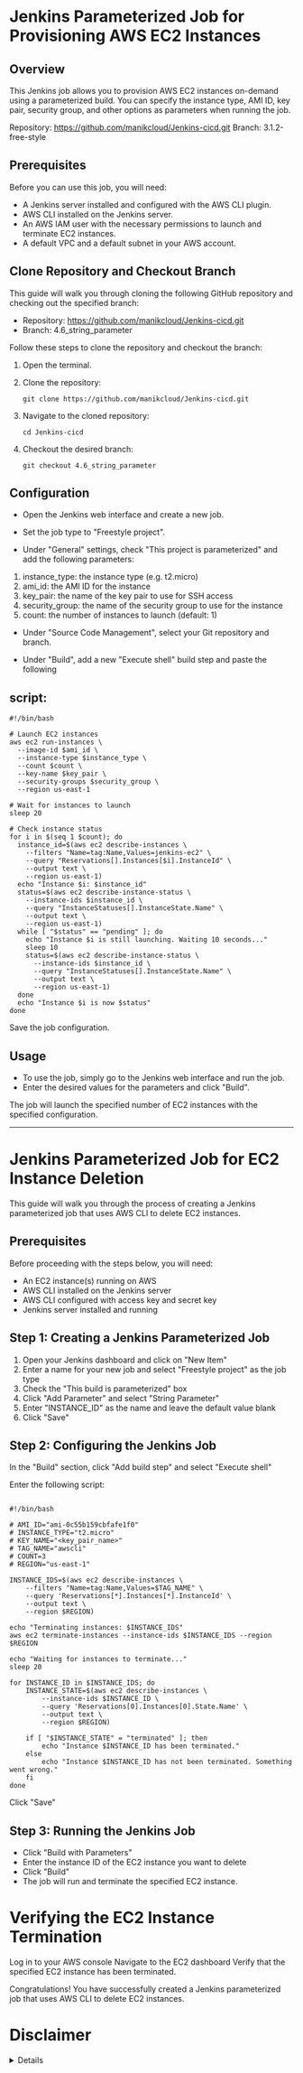 # Jenkins Parameterized Job for Provisioning AWS EC2 Instances
## Overview
This Jenkins job allows you to provision AWS EC2 instances on-demand using a parameterized build. You can specify the instance type, AMI ID, key pair, security group, and other options as parameters when running the job.

Repository: https://github.com/manikcloud/Jenkins-cicd.git
Branch: 3.1.2-free-style

## Prerequisites
Before you can use this job, you will need:

* A Jenkins server installed and configured with the AWS CLI plugin.
* AWS CLI installed on the Jenkins server.
* An AWS IAM user with the necessary permissions to launch and terminate EC2 instances.
* A default VPC and a default subnet in your AWS account.

## Clone Repository and Checkout Branch

This guide will walk you through cloning the following GitHub repository and checking out the specified branch:

- Repository: https://github.com/manikcloud/Jenkins-cicd.git
- Branch: 4.6_string_parameter

Follow these steps to clone the repository and checkout the branch:

1. Open the terminal.

2. Clone the repository:

   ```
   git clone https://github.com/manikcloud/Jenkins-cicd.git
   ```

3. Navigate to the cloned repository:

   ```
   cd Jenkins-cicd
   ```

4. Checkout the desired branch:

   ```
   git checkout 4.6_string_parameter
   ```

## Configuration
* Open the Jenkins web interface and create a new job.

* Set the job type to "Freestyle project".

* Under "General" settings, check "This project is parameterized" and add the following parameters:

1. instance_type: the instance type (e.g. t2.micro)
2. ami_id: the AMI ID for the instance
3. key_pair: the name of the key pair to use for SSH access
4. security_group: the name of the security group to use for the instance
5. count: the number of instances to launch (default: 1)
* Under "Source Code Management", select your Git repository and branch.

* Under "Build", add a new "Execute shell" build step and paste the following 

## script:


```
#!/bin/bash

# Launch EC2 instances
aws ec2 run-instances \
  --image-id $ami_id \
  --instance-type $instance_type \
  --count $count \
  --key-name $key_pair \
  --security-groups $security_group \
  --region us-east-1

# Wait for instances to launch
sleep 20

# Check instance status
for i in $(seq 1 $count); do
  instance_id=$(aws ec2 describe-instances \
    --filters "Name=tag:Name,Values=jenkins-ec2" \
    --query "Reservations[].Instances[$i].InstanceId" \
    --output text \
    --region us-east-1)
  echo "Instance $i: $instance_id"
  status=$(aws ec2 describe-instance-status \
    --instance-ids $instance_id \
    --query "InstanceStatuses[].InstanceState.Name" \
    --output text \
    --region us-east-1)
  while [ "$status" == "pending" ]; do
    echo "Instance $i is still launching. Waiting 10 seconds..."
    sleep 10
    status=$(aws ec2 describe-instance-status \
      --instance-ids $instance_id \
      --query "InstanceStatuses[].InstanceState.Name" \
      --output text \
      --region us-east-1)
  done
  echo "Instance $i is now $status"
done
```

Save the job configuration.

## Usage
* To use the job, simply go to the Jenkins web interface and run the job. 
* Enter the desired values for the parameters and click "Build". 

The job will launch the specified number of EC2 instances with the specified configuration.
_________________________________________________

# Jenkins Parameterized Job for EC2 Instance Deletion
This guide will walk you through the process of creating a Jenkins parameterized job that uses AWS CLI to delete EC2 instances.

## Prerequisites
Before proceeding with the steps below, you will need:

* An EC2 instance(s) running on AWS
* AWS CLI installed on the Jenkins server
* AWS CLI configured with access key and secret key
* Jenkins server installed and running

## Step 1: Creating a Jenkins Parameterized Job
1. Open your Jenkins dashboard and click on "New Item"
2. Enter a name for your new job and select "Freestyle project" as the job type
3. Check the "This build is parameterized" box
4. Click "Add Parameter" and select "String Parameter"
5. Enter "INSTANCE_ID" as the name and leave the default value blank
6. Click "Save"

## Step 2: Configuring the Jenkins Job
In the "Build" section, click "Add build step" and select "Execute shell"

Enter the following script:

```

#!/bin/bash

# AMI_ID="ami-0c55b159cbfafe1f0"
# INSTANCE_TYPE="t2.micro"
# KEY_NAME="<key_pair_name>"
# TAG_NAME="awscli"
# COUNT=3
# REGION="us-east-1"

INSTANCE_IDS=$(aws ec2 describe-instances \
    --filters "Name=tag:Name,Values=$TAG_NAME" \
    --query 'Reservations[*].Instances[*].InstanceId' \
    --output text \
    --region $REGION)

echo "Terminating instances: $INSTANCE_IDS"
aws ec2 terminate-instances --instance-ids $INSTANCE_IDS --region $REGION

echo "Waiting for instances to terminate..."
sleep 20

for INSTANCE_ID in $INSTANCE_IDS; do
    INSTANCE_STATE=$(aws ec2 describe-instances \
        --instance-ids $INSTANCE_ID \
        --query 'Reservations[0].Instances[0].State.Name' \
        --output text \
        --region $REGION)

    if [ "$INSTANCE_STATE" = "terminated" ]; then
        echo "Instance $INSTANCE_ID has been terminated."
    else
        echo "Instance $INSTANCE_ID has not been terminated. Something went wrong."
    fi
done

```
Click "Save"

## Step 3: Running the Jenkins Job
* Click "Build with Parameters"
* Enter the instance ID of the EC2 instance you want to delete
* Click "Build"
* The job will run and terminate the specified EC2 instance.


# Verifying the EC2 Instance Termination
Log in to your AWS console
Navigate to the EC2 dashboard
Verify that the specified EC2 instance has been terminated.

Congratulations! You have successfully created a Jenkins parameterized job that uses AWS CLI to delete EC2 instances.




# Disclaimer
<details>

Please note that the entire repository is owned and maintained by [Varun Kumar Manik](https://www.linkedin.com/in/vkmanik/). While every effort has been made to ensure the accuracy and reliability of the information and resources provided in this repository, Varun Kumar Manik takes full responsibility for any errors or inaccuracies that may be present.

Simplilearn is not responsible for the content or materials provided in this repository and disclaims all liability for any issues, misunderstandings, or claims that may arise from the use of the information or materials provided. By using this repository, you acknowledge that Varun Kumar Manik is solely accountable for its content, and you agree to hold Simplilearn harmless from any claims or liabilities that may arise as a result of your use or reliance on the information provided herein.

It is important to understand that this repository contains educational materials for a training course, and users are expected to apply their own judgment and discretion when utilizing the provided resources. Neither Varun Kumar Manik nor Simplilearn can guarantee specific results or outcomes from following the materials in this repository.

</details>



